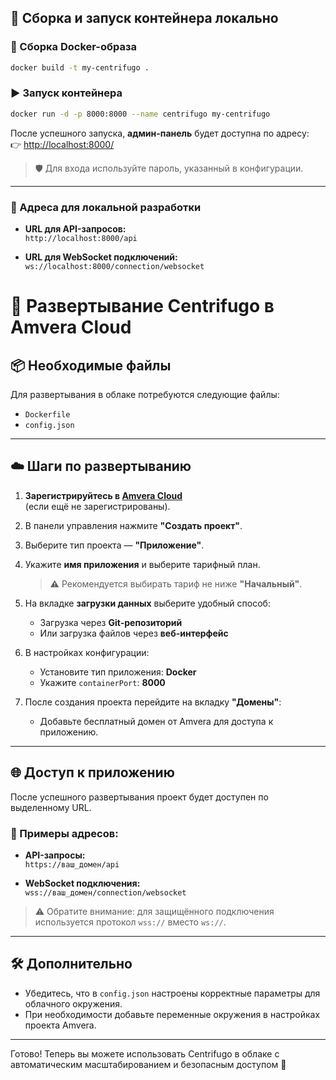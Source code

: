 
## 🚀 Сборка и запуск контейнера локально

### 🔧 Сборка Docker-образа

```bash
docker build -t my-centrifugo .
```

### ▶️ Запуск контейнера

```bash
docker run -d -p 8000:8000 --name centrifugo my-centrifugo
```

После успешного запуска, **админ-панель** будет доступна по адресу:  
👉 [http://localhost:8000/](http://localhost:8000/)

> 🛡️ Для входа используйте пароль, указанный в конфигурации.

---

### 🔗 Адреса для локальной разработки

- **URL для API-запросов:**  
  `http://localhost:8000/api`

- **URL для WebSocket подключений:**  
  `ws://localhost:8000/connection/websocket`

  
# 🚀 Развертывание Centrifugo в Amvera Cloud

## 📦 Необходимые файлы

Для развертывания в облаке потребуются следующие файлы:

- `Dockerfile`
- `config.json`

---

## ☁️ Шаги по развертыванию

1. **Зарегистрируйтесь в [Amvera Cloud](https://amvera.cloud)**  
   (если ещё не зарегистрированы).

2. В панели управления нажмите **"Создать проект"**.

3. Выберите тип проекта — **"Приложение"**.

4. Укажите **имя приложения** и выберите тарифный план.  
   > ⚠️ Рекомендуется выбирать тариф не ниже **"Начальный"**.

5. На вкладке **загрузки данных** выберите удобный способ:
   - Загрузка через **Git-репозиторий**  
   - Или загрузка файлов через **веб-интерфейс**

6. В настройках конфигурации:
   - Установите тип приложения: **Docker**
   - Укажите `containerPort`: **8000**

7. После создания проекта перейдите на вкладку **"Домены"**:
   - Добавьте бесплатный домен от Amvera для доступа к приложению.

---

## 🌐 Доступ к приложению

После успешного развертывания проект будет доступен по выделенному URL.

### 🔗 Примеры адресов:

- **API-запросы:**  
  `https://ваш_домен/api`

- **WebSocket подключения:**  
  `wss://ваш_домен/connection/websocket`

> ⚠️ Обратите внимание: для защищённого подключения используется протокол `wss://` вместо `ws://`.

---

## 🛠️ Дополнительно

- Убедитесь, что в `config.json` настроены корректные параметры для облачного окружения.
- При необходимости добавьте переменные окружения в настройках проекта Amvera.

---

Готово! Теперь вы можете использовать Centrifugo в облаке с автоматическим масштабированием и безопасным доступом 🔐



